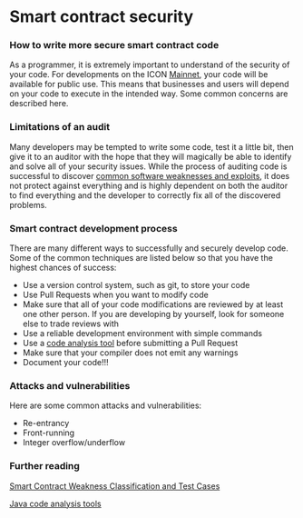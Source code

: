 # Smart contract security

### How to write more secure smart contract code <a href="#how-to-write-more-secure-smart-contract-code" id="how-to-write-more-secure-smart-contract-code"></a>

As a programmer, it is extremely important to understand of the security of your code. For developments on the ICON [Mainnet](broken-reference), your code will be available for public use. This means that businesses and users will depend on your code to execute in the intended way. Some common concerns are described here.

### Limitations of an audit

Many developers may be tempted to write some code, test it a little bit, then give it to an auditor with the hope that they will magically be able to identify and solve all of your security issues. While the process of auditing code is successful to discover [common software weaknesses and exploits](https://cwe.mitre.org/), it does not protect against everything and is highly dependent on both the auditor to find everything and the developer to correctly fix all of the discovered problems.

### Smart contract development process <a href="#smart-contract-development-process" id="smart-contract-development-process"></a>

There are many different ways to successfully and securely develop code. Some of the common techniques are listed below so that you have the highest chances of success:

* Use a version control system, such as git, to store your code
* Use Pull Requests when you want to modify code
* Make sure that all of your code modifications are reviewed by at least one other person. If you are developing by yourself, look for someone else to trade reviews with
* Use a reliable development environment with simple commands
* Use a [code analysis tool](https://github.com/akullpp/awesome-java#code-analysis) before submitting a Pull Request
* Make sure that your compiler does not emit any warnings
* Document your code!!!

### Attacks and vulnerabilities <a href="#attacks-and-vulnerabilities" id="attacks-and-vulnerabilities"></a>

Here are some common attacks and vulnerabilities:

* Re-entrancy
* Front-running
* Integer overflow/underflow

### Further reading

[Smart Contract Weakness Classification and Test Cases](https://swcregistry.io/)

[Java code analysis tools](https://github.com/akullpp/awesome-java#code-analysis)
